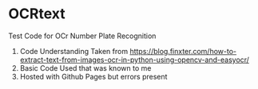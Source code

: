 # OCRtext

Test Code for OCr Number Plate Recognition
1. Code Understanding Taken from https://blog.finxter.com/how-to-extract-text-from-images-ocr-in-python-using-opencv-and-easyocr/
2. Basic Code Used that was known to me
3. Hosted with Github Pages but errors present
